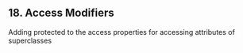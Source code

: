 ## 18. Access Modifiers

Adding protected to the access properties for accessing attributes of superclasses
